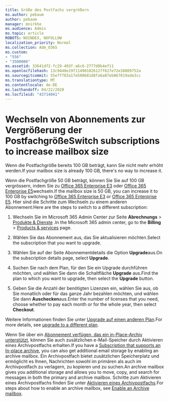 ```yaml
---
title: Größe des Postfachs vergrößern
ms.author: pebaum
author: pebaum
manager: mnirkhe
ms.audience: Admin
ms.topic: article
ROBOTS: NOINDEX, NOFOLLOW
localization_priority: Normal
ms.collection: Adm_O365
ms.custom:
- "556"
- "3500006"
ms.assetid: 33641df2-fc29-493f-a6c6-2777d8b4ef11
ms.openlocfilehash: 13c9448e19f11490182612ff627e72e38809752a
ms.sourcegitcommit: 55eff703a17e500681d8fa6a87eb067019ade3cc
ms.translationtype: MT
ms.contentlocale: de-DE
ms.lasthandoff: 04/22/2020
ms.locfileid: "43714041"
---
```

# <a name="switch-subscriptions-to-increase-mailbox-size"></a><span data-ttu-id="fe669-102">Wechseln von Abonnements zur Vergrößerung der Postfachgröße</span><span class="sxs-lookup"><span data-stu-id="fe669-102">Switch subscriptions to increase mailbox size</span></span>

<span data-ttu-id="fe669-103">Wenn die Postfachgröße bereits 100 GB beträgt, kann Sie nicht mehr erhöht werden.</span><span class="sxs-lookup"><span data-stu-id="fe669-103">If your mailbox size is already 100 GB, there's no way to increase it.</span></span>
  
<span data-ttu-id="fe669-104">Wenn die Postfachgröße 50 GB beträgt, können Sie Sie auf 100 GB vergrössern, indem Sie zu [Office 365 Enterprise E3](https://products.office.com/business/office-365-enterprise-e3-business-software) oder [Office 365 Enterprise E5](https://products.office.com/business/office-365-enterprise-e5-business-software)wechseln.</span><span class="sxs-lookup"><span data-stu-id="fe669-104">If the mailbox size is 50 GB, you can increase it to 100 GB by switching to [Office 365 Enterprise E3](https://products.office.com/business/office-365-enterprise-e3-business-software) or [Office 365 Enterprise E5](https://products.office.com/business/office-365-enterprise-e5-business-software).</span></span> <span data-ttu-id="fe669-105">Hier sind die Schritte zum Wechseln zu einem anderen Abonnement:</span><span class="sxs-lookup"><span data-stu-id="fe669-105">Here are the steps to switch to a different subscription:</span></span>
  
1. <span data-ttu-id="fe669-106">Wechseln Sie im Microsoft 365 Admin Center zur Seite **Abrechnungs** \> [Produkte & Dienste](https://go.microsoft.com/fwlink/p/?linkid=842054) .</span><span class="sxs-lookup"><span data-stu-id="fe669-106">In the Microsoft 365 admin center, go to the **Billing** \> [Products & services](https://go.microsoft.com/fwlink/p/?linkid=842054) page.</span></span>

2. <span data-ttu-id="fe669-107">Wählen Sie das Abonnement aus, das Sie aktualisieren möchten.</span><span class="sxs-lookup"><span data-stu-id="fe669-107">Select the subscription that you want to upgrade.</span></span>

3. <span data-ttu-id="fe669-108">Wählen Sie auf der Seite Abonnementdetails die Option **Upgrade**aus.</span><span class="sxs-lookup"><span data-stu-id="fe669-108">On the subscription details page, select **Upgrade**.</span></span>

4. <span data-ttu-id="fe669-109">Suchen Sie nach dem Plan, für den Sie ein Upgrade durchführen möchten, und wählen Sie dann die Schaltfläche **Upgrade** aus.</span><span class="sxs-lookup"><span data-stu-id="fe669-109">Find the plan to which you want to upgrade, then select the **Upgrade** button.</span></span>

5. <span data-ttu-id="fe669-110">Geben Sie die Anzahl der benötigten Lizenzen ein, wählen Sie aus, ob Sie monatlich oder für das ganze Jahr bezahlen möchten, und wählen Sie dann **Auschecken**aus.</span><span class="sxs-lookup"><span data-stu-id="fe669-110">Enter the number of licenses that you need, choose whether to pay each month or for the whole year, then select **Checkout**.</span></span>

<span data-ttu-id="fe669-111">Weitere Informationen finden Sie unter [Upgrade auf einen anderen Plan](https://docs.microsoft.com/office365/admin/subscriptions-and-billing/upgrade-to-different-plan).</span><span class="sxs-lookup"><span data-stu-id="fe669-111">For more details, see [upgrade to a different plan](https://docs.microsoft.com/office365/admin/subscriptions-and-billing/upgrade-to-different-plan).</span></span>

<span data-ttu-id="fe669-112">Wenn Sie über ein [Abonnement verfügen, das ein in-Place-Archiv unterstützt](https://docs.microsoft.com/office365/servicedescriptions/exchange-online-archiving-service-description/exchange-online-archiving-service-description), können Sie auch zusätzlichen e-Mail-Speicher durch Aktivieren eines Archivpostfachs erhalten.</span><span class="sxs-lookup"><span data-stu-id="fe669-112">If you have a [Subscription that supports an In-place archive](https://docs.microsoft.com/office365/servicedescriptions/exchange-online-archiving-service-description/exchange-online-archiving-service-description), you can also get additional email storage by enabling an archive mailbox.</span></span> <span data-ttu-id="fe669-113">Ein Archivpostfach bietet zusätzlichen Speicherplatz und ermöglicht es Ihnen, Nachrichten sowohl im primären als auch im Archivpostfach zu verlagern, zu kopieren und zu suchen.</span><span class="sxs-lookup"><span data-stu-id="fe669-113">An archive mailbox gives you additional storage and allows you to move, copy, and search for messages in both the primary and archive mailbox.</span></span> <span data-ttu-id="fe669-114">Schritte zum Aktivieren eines Archivpostfachs finden Sie unter [Aktivieren eines Archivpostfachs](https://docs.microsoft.com/office365/securitycompliance/enable-archive-mailboxes).</span><span class="sxs-lookup"><span data-stu-id="fe669-114">For steps about how to enable an archive mailbox, see [Enable an Archive mailbox](https://docs.microsoft.com/office365/securitycompliance/enable-archive-mailboxes).</span></span>